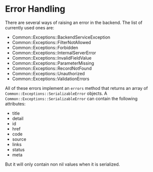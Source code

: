 # Error Handling
There are several ways of raising an error in the backend. The list of currently used ones are:

* Common::Exceptions::BackendServiceException
* Common::Exceptions::FilterNotAllowed
* Common::Exceptions::Forbidden
* Common::Exceptions::InternalServerError
* Common::Exceptions::InvalidFieldValue
* Common::Exceptions::ParameterMissing
* Common::Exceptions::RecordNotFound
* Common::Exceptions::Unauthorized
* Common::Exceptions::ValidationErrors

All of these errors implement an `errors` method that returns an array of `Common::Exceptions::SerializableError` objects. A `Common::Exceptions::SerializableError` can contain the following attributes:
* title
* detail
* id
* href
* code
* source
* links
* status
* meta

But it will only contain non nil values when it is serialized. 

